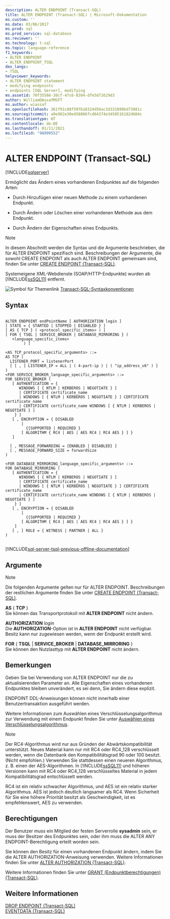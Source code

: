 ```yaml
---
description: ALTER ENDPOINT (Transact-SQL)
title: ALTER ENDPOINT (Transact-SQL) | Microsoft-Dokumentation
ms.custom: ''
ms.date: 03/06/2017
ms.prod: sql
ms.prod_service: sql-database
ms.reviewer: ''
ms.technology: t-sql
ms.topic: language-reference
f1_keywords:
- ALTER ENDPOINT
- ALTER_ENDPOINT_TSQL
dev_langs:
- TSQL
helpviewer_keywords:
- ALTER ENDPOINT statement
- modifying endpoints
- endpoints [SQL Server], modifying
ms.assetid: 70f35566-30cf-47c6-8394-dfe5d71629d3
author: WilliamDAssafMSFT
ms.author: wiassaf
ms.openlocfilehash: 361f91c88f597b18324d56ac3d331899bd73881c
ms.sourcegitcommit: a9e982e30e458866fcd64374e3458516182d604c
ms.translationtype: HT
ms.contentlocale: de-DE
ms.lasthandoff: 01/11/2021
ms.locfileid: "98099552"
---
```

# <a name="alter-endpoint-transact-sql"></a>ALTER ENDPOINT (Transact-SQL)
[!INCLUDE[sqlserver](../../includes/applies-to-version/sqlserver.md)]

  Ermöglicht das Ändern eines vorhandenen Endpunktes auf die folgenden Arten:  
  
-   Durch Hinzufügen einer neuen Methode zu einem vorhandenen Endpunkt.  
  
-   Durch Ändern oder Löschen einer vorhandenen Methode aus dem Endpunkt.  
  
-   Durch Ändern der Eigenschaften eines Endpunkts.  
  
> [!NOTE]  
>  In diesem Abschnitt werden die Syntax und die Argumente beschrieben, die für ALTER ENDPOINT spezifisch sind. Beschreibungen der Argumente, die sowohl CREATE ENDPOINT als auch ALTER ENDPOINT gemeinsam sind, finden Sie unter [CREATE ENDPOINT &#40;Transact-SQL&#41;](../../t-sql/statements/create-endpoint-transact-sql.md).  
  
 Systemeigene XML-Webdienste (SOAP/HTTP-Endpunkte) wurden ab [!INCLUDE[ssSQL11](../../includes/sssql11-md.md)] entfernt.  
  
 ![Symbol für Themenlink](../../database-engine/configure-windows/media/topic-link.gif "Symbol für Themenlink") [Transact-SQL-Syntaxkonventionen](../../t-sql/language-elements/transact-sql-syntax-conventions-transact-sql.md)  
  
## <a name="syntax"></a>Syntax  
  
```syntaxsql
  
ALTER ENDPOINT endPointName [ AUTHORIZATION login ]  
[ STATE = { STARTED | STOPPED | DISABLED } ]  
[ AS { TCP } ( <protocol_specific_items> ) ]  
[ FOR { TSQL | SERVICE_BROKER | DATABASE_MIRRORING } (  
   <language_specific_items>  
        ) ]  
  
<AS TCP_protocol_specific_arguments> ::=  
AS TCP (  
  LISTENER_PORT = listenerPort  
  [ [ , ] LISTENER_IP = ALL | ( 4-part-ip ) | ( "ip_address_v6" ) ]  
)  
<FOR SERVICE_BROKER_language_specific_arguments> ::=  
FOR SERVICE_BROKER (  
   [ AUTHENTICATION = {   
      WINDOWS [ { NTLM | KERBEROS | NEGOTIATE } ]  
      | CERTIFICATE certificate_name   
      | WINDOWS [ { NTLM | KERBEROS | NEGOTIATE } ] CERTIFICATE certificate_name   
      | CERTIFICATE certificate_name WINDOWS [ { NTLM | KERBEROS | NEGOTIATE } ]   
    } ]  
   [ , ENCRYPTION = { DISABLED   
       |   
         {{SUPPORTED | REQUIRED }   
       [ ALGORITHM { RC4 | AES | AES RC4 | RC4 AES } ] }   
   ]  
  
  [ , MESSAGE_FORWARDING = {ENABLED | DISABLED} ]  
  [ , MESSAGE_FORWARD_SIZE = forwardSize  
)  
  
<FOR DATABASE_MIRRORING_language_specific_arguments> ::=  
FOR DATABASE_MIRRORING (  
   [ AUTHENTICATION = {   
      WINDOWS [ { NTLM | KERBEROS | NEGOTIATE } ]  
      | CERTIFICATE certificate_name   
      | WINDOWS [ { NTLM | KERBEROS | NEGOTIATE } ] CERTIFICATE certificate_name   
      | CERTIFICATE certificate_name WINDOWS [ { NTLM | KERBEROS | NEGOTIATE } ]   
    } ]  
   [ , ENCRYPTION = { DISABLED   
       |   
         {{SUPPORTED | REQUIRED }   
       [ ALGORITHM { RC4 | AES | AES RC4 | RC4 AES } ] }   
    ]   
   [ , ] ROLE = { WITNESS | PARTNER | ALL }  
)  
  
```  
  
[!INCLUDE[sql-server-tsql-previous-offline-documentation](../../includes/sql-server-tsql-previous-offline-documentation.md)]

## <a name="arguments"></a>Argumente
  
> [!NOTE]  
>  Die folgenden Argumente gelten nur für ALTER ENDPOINT. Beschreibungen der restlichen Argumente finden Sie unter [CREATE ENDPOINT &#40;Transact-SQL&#41;](../../t-sql/statements/create-endpoint-transact-sql.md).  
  
 **AS** { **TCP** }  
 Sie können das Transportprotokoll mit **ALTER ENDPOINT** nicht ändern.  
  
 **AUTHORIZATION** *login*  
 Die **AUTHORIZATION**-Option ist in **ALTER ENDPOINT** nicht verfügbar. Besitz kann nur zugewiesen werden, wenn der Endpunkt erstellt wird.  
  
 **FOR** { **TSQL** | **SERVICE_BROKER** | **DATABASE_MIRRORING** }  
 Sie können den Nutzlasttyp mit **ALTER ENDPOINT** nicht ändern.  
  
## <a name="remarks"></a>Bemerkungen  
 Geben Sie bei Verwendung von ALTER ENDPOINT nur die zu aktualisierenden Parameter an. Alle Eigenschaften eines vorhandenen Endpunktes bleiben unverändert, es sei denn, Sie ändern diese explizit.  
  
 ENDPOINT DDL-Anweisungen können nicht innerhalb einer Benutzertransaktion ausgeführt werden.  
  
 Weitere Informationen zum Auswählen eines Verschlüsselungsalgorithmus zur Verwendung mit einem Endpunkt finden Sie unter [Auswählen eines Verschlüsselungsalgorithmus](../../relational-databases/security/encryption/choose-an-encryption-algorithm.md).  
  
> [!NOTE]  
>  Der RC4-Algorithmus wird nur aus Gründen der Abwärtskompatibilität unterstützt. Neues Material kann nur mit RC4 oder RC4_128 verschlüsselt werden, wenn die Datenbank den Kompatibilitätsgrad 90 oder 100 besitzt. (Nicht empfohlen.) Verwenden Sie stattdessen einen neueren Algorithmus, z. B. einen der AES-Algorithmen. In [!INCLUDE[ssSQL11](../../includes/sssql11-md.md)] und höheren Versionen kann mit RC4 oder RC4_128 verschlüsseltes Material in jedem Kompatibilitätsgrad entschlüsselt werden.  
>   
>  RC4 ist ein relativ schwacher Algorithmus, und AES ist ein relativ starker Algorithmus. AES ist jedoch deutlich langsamer als RC4. Wenn Sicherheit für Sie eine höhere Priorität besitzt als Geschwindigkeit, ist es empfehlenswert, AES zu verwenden.  
  
## <a name="permissions"></a>Berechtigungen  
 Der Benutzer muss ein Mitglied der festen Serverrolle **sysadmin** sein, er muss der Besitzer des Endpunktes sein, oder ihm muss die ALTER ANY ENDPOINT-Berechtigung erteilt worden sein.  
  
 Sie können den Besitz für einen vorhandenen Endpunkt ändern, indem Sie die ALTER AUTHORIZATION-Anweisung verwenden. Weitere Informationen finden Sie unter [ALTER AUTHORIZATION &#40;Transact-SQL&#41;](../../t-sql/statements/alter-authorization-transact-sql.md).  
  
 Weitere Informationen finden Sie unter [GRANT (Endpunktberechtigungen) &#40;Transact-SQL&#41;](../../t-sql/statements/grant-endpoint-permissions-transact-sql.md).  
  
## <a name="see-also"></a>Weitere Informationen  
 [DROP ENDPOINT (Transact-SQL)](../../t-sql/statements/drop-endpoint-transact-sql.md)   
 [EVENTDATA &#40;Transact-SQL&#41;](../../t-sql/functions/eventdata-transact-sql.md)  
  
  
